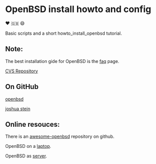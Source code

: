# OpenBSD install howto and config
:heart: :uk: :smile:

Basic scripts and a short howto_install_openbsd tutorial.

## Note:

The best installation gide for OpenBSD is the [faq](http://www.openbsd.org/faq/index.html) page.

[CVS Repository](https://cvsweb.openbsd.org/)

## On GitHub

[openbsd](https://github.com/openbsd)

[joshua stein](https://github.com/jcs)

## Online resouces:

There is an [awesome-openbsd](https://github.com/ligurio/awesome-openbsd) repository on github.

OpenBSD on a [laptop](http://sohcahtoa.org.uk/openbsd.html).

OpenBSD as [server](http://thecyberrecce.net/2017/01/15/secure-webservers-with-openbsd-6-0-setting-up-httpd-mariadb-and-php/).
